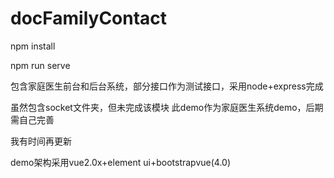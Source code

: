 # docFamilyContact
npm install

npm run serve

包含家庭医生前台和后台系统，部分接口作为测试接口，采用node+express完成

虽然包含socket文件夹，但未完成该模块
此demo作为家庭医生系统demo，后期需自己完善

我有时间再更新

demo架构采用vue2.0x+element ui+bootstrapvue(4.0)
